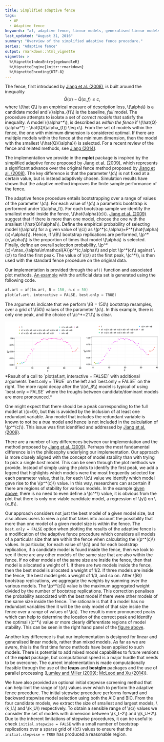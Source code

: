 ```yaml
---
title: Simplified adaptive fence
tags:
  - AF
  - Adaptive fence
keywords: "af, adaptive fence, linear models, generalised linear models"
last_updated: "August 31, 2016"
summary: "Overview of the simplified adaptive fence procedure."
series: "Adaptive fence"
output: rmarkdown::html_vignette
vignette: >
  %\VignetteIndexEntry{egebundleR}
  %\VignetteEngine{knitr::rmarkdown}
  %\VignetteEncoding{UTF-8}
---
```


The fence, first introduced by [Jiang et al. (2008)](http://doi.org/10.1214/07-AOS517 "Jiang J, Rao JS, Gu Z, Nguyen T (2008). “Fence Methods for Mixed Model Selection.” The Annals of Statistics, 36(4), 1669–1692."), is built around the inequality 
$$\hat{Q}(\alpha) - \hat{Q}(\alpha\_{f}) \leq c,$$ 
where \\(\hat Q\\) is an empirical measure of description loss, \\(\alpha\\) is a candidate model and \\(\alpha\_{f}\\) is the baseline, _full_ model.  The procedure attempts to isolate a set of _correct models_ that satisfy the inequality.  A model \\(\alpha^\*\\), is described as _within the fence_ if \\(\hat{Q}(\alpha^\*) - \hat{Q}(\alpha\_{f}) \leq c\\). From the set of models within the fence, the one with minimum dimension is considered optimal. If there are multiple models within the fence at the minimum dimension, then the model with the smallest \\(\hat{Q}(\alpha)\\) is selected.  For a recent review of the fence and related methods, see [Jiang (2014)](http://doi.org/10.1155/2014/830821 "Jiang J (2014). “The Fence Methods.” Advances in Statistics, 2014, 1–14.").

The implementation we provide in the **mplot** package is inspired by the simplified adaptive fence proposed by [Jiang et al. (2009)](http://doi.org/10.1016/j.spl.2008.10.014 "Jiang J, Nguyen T, Rao JS (2009). “A Simplified Adaptive Fence Procedure.” Statistics & Probability Letters, 79(5), 625–629."), which represents a significant advance over the original fence method proposed by [Jiang et al. (2008)](http://doi.org/10.1214/07-AOS517 "Jiang J, Rao JS, Gu Z, Nguyen T (2008). “Fence Methods for Mixed Model Selection.” The Annals of Statistics, 36(4), 1669–1692.").  The key difference is that the parameter \\(c\\) is not fixed at a certain value, but is instead adaptively chosen.  Simulation results have shown that the adaptive method improves the finite sample performance of the fence.

The adaptive fence procedure entails bootstrapping over a range of values of the parameter \\(c\\).  For each value of \\(c\\) a parametric bootstrap is performed under \\(\alpha\_f\\).  For each bootstrap sample we identify the smallest model inside the fence, \\(\hat{\alpha}(c)\\). [Jiang et al. (2009)](http://doi.org/10.1016/j.spl.2008.10.014 "Jiang J, Nguyen T, Rao JS (2009). “A Simplified Adaptive Fence Procedure.” Statistics & Probability Letters, 79(5), 625–629.") suggest that if there is more than one model, choose the one with the smallest \\(\hat{Q}(\alpha)\\).  Define the  empirical probability of selecting model \\(\alpha\\) for a given value of \\(c\\) as \\(p^\*(c,\alpha)=P^\*\{\hat{\alpha}(c)=\alpha\}\\).  Hence, if \\(B\\) bootstrap replications are performed, \\(p^\*(c,\alpha)\\) is the proportion of times that model \\(\alpha\\) is selected.  Finally, define an overall selection probability, \\(p^\*(c)=\max\_{\alpha\in\mathcal{A}}p^\*(c,\alpha)\\) and plot \\(p^\*(c)\\) against \\(c\\) to find the first peak. The value of \\(c\\) at the first peak, \\(c^\*\\), is then used with the standard fence procedure on the original data.

Our implementation is provided through the `af()` function and associated plot methods. [An example](#fig:af.plot) with the artificial data set is generated using the following code.

```s
af.art = af(lm.art, B = 150, n.c = 50)
plot(af.art, interactive = FALSE, best.only = TRUE)
```

The arguments indicate that we perform \\(B = 150\\) bootstrap resamples, over a grid of \\(50\\) values of the parameter \\(c\\). In this example, there is only one peak, and the choice of \\(c^\*=21.1\\) is clear.


<div id="fig:plot.af">
<img src="images/artafboTF.png">

</div>
*Result of a call to `plot(af.art, interactive = FALSE)` with additional arguments `best.only = TRUE` on the left and `best.only = FALSE` on the right.  The more rapid decay after the \\(x\_8\\) model is typical of using `best.only = FALSE` where the troughs between candidate/dominant models are more pronounced.*

One might expect that there should be a peak corresponding to the full model at \\(c=0\\), but this is avoided by the inclusion of at least one redundant variable.  Any model that includes the redundant variable is known to not be a _true_ model and hence is not included in the calculation of \\(p^\*(c)\\).  This issue was first identified and addressed by [Jiang et al. (2009)](http://doi.org/10.1016/j.spl.2008.10.014 "Jiang J, Nguyen T, Rao JS (2009). “A Simplified Adaptive Fence Procedure.” Statistics & Probability Letters, 79(5), 625–629.").

There are a number of key differences between our implementation and the method proposed by [Jiang et al. (2009)](http://doi.org/10.1016/j.spl.2008.10.014 "Jiang J, Nguyen T, Rao JS (2009). “A Simplified Adaptive Fence Procedure.” Statistics & Probability Letters, 79(5), 625–629.").  Perhaps the most fundamental difference is in the philosophy underlying our implementation.  Our approach is more closely aligned with the concept of model stability than with trying to pick a single _best_ model.  This can be seen through the plot methods we provide.  Instead of simply using the plots to identify the first peak, we add a legend that highlights which models were the most frequently selected for each parameter value, that is, for each \\(c\\) value we identify which model gave rise to the \\(p^\*(c)\\) value.   In this way, researchers can ascertain if there are regions of stability for various models.  In the example [given above](#fig:af.plot), there is no need to even define a \\(c^\*\\) value, it is obvious from the plot that there is only one viable candidate model, a regression of \\(y\\) on \\(x\_8\\).

Our approach considers not just the best model of a given model size, but also allows users to view a plot that takes into account the possibility that more than one model of a given model size is within the fence.  The `best.only = FALSE` option when plotting the results of the adaptive fence is a modification of the adaptive fence procedure which considers all models of a particular size that are within the fence when calculating the \\(p^\*(c)\\) values. In particular, for each value of \\(c\\) and for each bootstrap replication, if a candidate model is found inside the fence, then we look to see if there are any other models of the same size that are also within the fence. If no other models of the same size are inside the fence, then that model is allocated a weight of 1. If there are two models inside the fence, then the best model is allocated a weight of 1/2. If three models are inside the fence, the best model gets a weight of 1/3, and so on. After \\(B\\) bootstrap replications, we aggregate the weights by summing over the various models. The \\(p^\*(c)\\) value is the maximum aggregated weight divided by the number of bootstrap replications. This correction penalises the probability associated with the best model if there were other models of the same size inside the fence. The rationale is that if a model has no redundant variables then it will be the only model of that size inside the fence over a range of values of \\(c\\). The result is more pronounced peaks which can help to determine the location of the correct peak and identify the optimal \\(c^\*\\) value or more clearly differentiate regions of model stability.  This can be seen in the right hand panel of the [figure above](#fig:af.plot).

Another key difference is that our implementation is designed for linear and generalised linear models, rather than mixed models.  As far as we are aware, this is the first time fence methods have been applied to such models.  There is potential to add mixed model capabilities to future versions of the **mplot** package, but computational speed is a major hurdle that needs to be overcome.  The current implementation is made computationally feasible through the use of the **leaps** and **bestglm** packages and the use of parallel processing  ([Lumley and Miller (2009)](http://CRAN.R-project.org/package=leaps "Lumley T, Miller A (2009). leaps: Regression Subset Selection. R package version 2.9."); [McLeod and Xu (2014)](http://CRAN.R-project.org/package=bestglm "McLeod A, Xu C (2014). bestglm: Best Subset GLM. R package version 0.34.")).

We have also provided an optional initial stepwise screening method that can help limit the range of \\(c\\) values over which to perform the adaptive fence procedure.  The initial stepwise procedure performs forward and backward stepwise model selection using both the AIC and BIC.  From the four candidate models, we extract the size of smallest and largest models, \\(k\_L\\) and \\(k\_U\\) respectively.  To obtain a sensible range of \\(c\\) values we consider the set of models with dimension between \\(k\_L-2\\) and \\(k\_U+2\\).  Due to the inherent limitations of stepwise procedures, it can be useful to check `initial.stepwise = FALSE` with a small number of bootstrap replications over a sparse grid of \\(c\\) values to ensure that the `initial.stepwise = TRUE` has produced a reasonable region.
